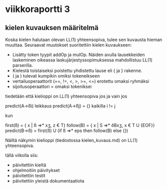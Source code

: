 # viikkoraportti 3

## kielen kuvauksen määritelmä
Koska kielen halutaan olevan LL(1) yhteensopiva, tulee sen kuvausta hieman muuttaa.
Seuraavat muutokset suoritettiin kielen kuvaukseen:
 * Lisätty token tyypit addOp ja mulOp. Näiden avulla lausekkeiden laskeminen oikeassa
 laskujärjestyssopimuksessa mahdollistuu LL(1) parserilla.
 * Kielestä toistaiseksi poistettu yhdistettu lause eli { ja } rakenne.
 * ( ja ) tulevat kumpikin omiksi tokeneikseen
 * vertailuoperaattorit (==, !=, <, >, >=, <=) erotettu omaksi ryhmäksi
 * sijoitusoperaattori = omaksi tokeniksei

tiedetään että kielioppi on LL(1) yhteensopiva jos ja vain jos

predict(A->ßi) leikkaus predict(A->ßj) = {} kaikilla i != j

kun

first(ß)  = { x | ß =>* xʒ, z € T}
follow(B) = { x | S =>* ðBxʒ, x € T U {EOF}}
predict(B->ß) = first(ß) U (if ß =>* eps then follow(B) else {})

Näiltä näkymin kielioppi (tiedostossa kielen_kuvaus.md) on LL(1) yhteensopiva.

tällä viikolla siis:
 * päivitettiin kieltä
 * ohjelmoitiin päivitykset
 * päivitettiin testit
 * päivitettiin yleistä dokumentaatiota
